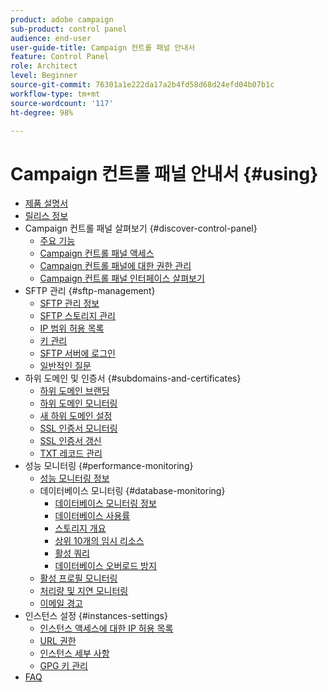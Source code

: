 ```yaml
---
product: adobe campaign
sub-product: control panel
audience: end-user
user-guide-title: Campaign 컨트롤 패널 안내서
feature: Control Panel
role: Architect
level: Beginner
source-git-commit: 76301a1e222da17a2b4fd58d68d24efd04b07b1c
workflow-type: tm+mt
source-wordcount: '117'
ht-degree: 98%

---
```



# Campaign 컨트롤 패널 안내서 {#using}

+ [제품 설명서](control-panel-home.md)
+ [릴리스 정보](release-notes.md)
+ Campaign 컨트롤 패널 살펴보기 {#discover-control-panel}
   + [주요 기능](discover/using/key-features.md)
   + [Campaign 컨트롤 패널 액세스](discover/using/accessing-control-panel.md)
   + [Campaign 컨트롤 패널에 대한 권한 관리](discover/using/managing-permissions.md)
   + [Campaign 컨트롤 패널 인터페이스 살펴보기](discover/using/discovering-the-interface.md)
+ SFTP 관리 {#sftp-management}
   + [SFTP 관리 정보](sftp/using/about-sftp-management.md)
   + [SFTP 스토리지 관리](sftp/using/sftp-storage-management.md)
   + [IP 범위 허용 목록](sftp/using/ip-range-allow-listing.md)
   + [키 관리](sftp/using/key-management.md)
   + [SFTP 서버에 로그인](sftp/using/logging-into-sftp-server.md)
   + [일반적인 질문](sftp/using/common-questions.md)
+ 하위 도메인 및 인증서 {#subdomains-and-certificates}
   + [하위 도메인 브랜딩](subdomains-certificates/using/subdomains-branding.md)
   + [하위 도메인 모니터링](subdomains-certificates/using/monitoring-subdomains.md)
   + [새 하위 도메인 설정](subdomains-certificates/using/setting-up-new-subdomain.md)
   + [SSL 인증서 모니터링](subdomains-certificates/using/monitoring-ssl-certificates.md)
   + [SSL 인증서 갱신](subdomains-certificates/using/renewing-subdomain-certificate.md)
   + [TXT 레코드 관리](subdomains-certificates/using/managing-txt-records.md)
+ 성능 모니터링 {#performance-monitoring}
   + [성능 모니터링 정보](performance-monitoring/using/about-performance-monitoring.md)
   + 데이터베이스 모니터링 {#database-monitoring}
      + [데이터베이스 모니터링 정보](performance-monitoring/using/database-monitoring.md)
      + [데이터베이스 사용률](performance-monitoring/using/database-utilization.md)
      + [스토리지 개요](performance-monitoring/using/database-storage-overview.md)
      + [상위 10개의 임시 리소스](performance-monitoring/using/database-top-ten-resources.md)
      + [활성 쿼리](performance-monitoring/using/database-active-queries.md)
      + [데이터베이스 오버로드 방지](performance-monitoring/using/database-preventing-overload.md)
   + [활성 프로필 모니터링](performance-monitoring/using/active-profiles-monitoring.md)
   + [처리량 및 지연 모니터링](performance-monitoring/using/thoughputs-latencies.md)
   + [이메일 경고](performance-monitoring/using/email-alerting.md)
+ 인스턴스 설정 {#instances-settings}
   + [인스턴스 액세스에 대한 IP 허용 목록](instances-settings/using/ip-allow-listing-instance-access.md)
   + [URL 권한](instances-settings/using/url-permissions.md)
   + [인스턴스 세부 사항](instances-settings/using/instance-details.md)
   + [GPG 키 관리](instances-settings/using/gpg-keys-management.md)
+ [FAQ](faq.md)
